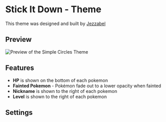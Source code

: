 # Stick It Down - Theme
This theme was designed and built by [Jezzabel](https://twitter.com/ThatStreamerJez)

## Preview
![Preview of the Simple Circles Theme](assets/preview.png)

## Features
 - **HP** is shown on the bottom of each pokemon
 - **Fainted Pokemon** - Pokémon fade out to a lower opacity when fainted
 - **Nickname** is shown to the right of each pokemon
 - **Level** is shown to the right of each pokemon

## Settings